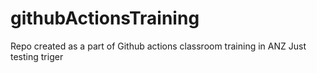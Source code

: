 # githubActionsTraining
Repo created as a part of Github actions classroom training in ANZ
Just testing triger
